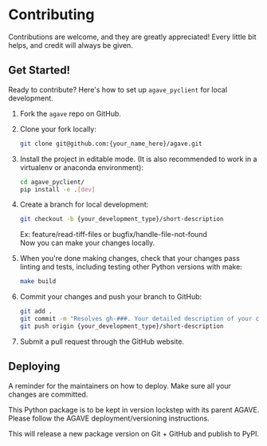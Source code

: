 # Contributing

Contributions are welcome, and they are greatly appreciated! Every little bit
helps, and credit will always be given.

## Get Started!

Ready to contribute? Here's how to set up `agave_pyclient` for local development.

1. Fork the `agave` repo on GitHub.

2. Clone your fork locally:

   ```bash
   git clone git@github.com:{your_name_here}/agave.git
   ```

3. Install the project in editable mode. (It is also recommended to work in a virtualenv or anaconda environment):

   ```bash
   cd agave_pyclient/
   pip install -e .[dev]
   ```

4. Create a branch for local development:

   ```bash
   git checkout -b {your_development_type}/short-description
   ```

   Ex: feature/read-tiff-files or bugfix/handle-file-not-found<br>
   Now you can make your changes locally.

5. When you're done making changes, check that your changes pass linting and
   tests, including testing other Python versions with make:

   ```bash
   make build
   ```

6. Commit your changes and push your branch to GitHub:

   ```bash
   git add .
   git commit -m "Resolves gh-###. Your detailed description of your changes."
   git push origin {your_development_type}/short-description
   ```

7. Submit a pull request through the GitHub website.

## Deploying

A reminder for the maintainers on how to deploy.
Make sure all your changes are committed.

This Python package is to be kept in version lockstep with its parent AGAVE.
Please follow the AGAVE deployment/versioning instructions. 

This will release a new package version on Git + GitHub and publish to PyPI.
